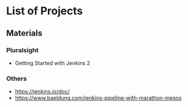 # List of Projects

## Materials
### Pluralsight
* Getting Started with Jenkins 2
### Others
* https://jenkins.io/doc/
* https://www.baeldung.com/jenkins-pipeline-with-marathon-mesos